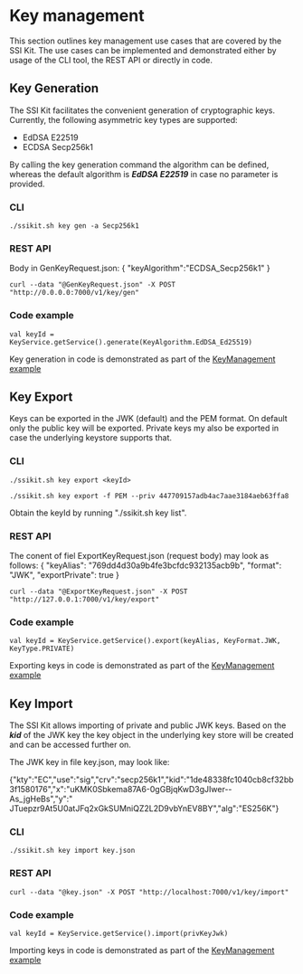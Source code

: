 
# Key management
This section outlines key management use cases that are covered by the SSI Kit. The use cases can be implemented and demonstrated either by usage of the CLI tool, the REST API or directly in
code.

## Key Generation

The SSI Kit facilitates the convenient generation of cryptographic keys. Currently, the following asymmetric key types are supported:

- EdDSA E22519
- ECDSA Secp256k1

By calling the key generation command the algorithm can be defined, whereas the default algorithm is ***EdDSA E22519*** in case no parameter is provided.

### CLI

    ./ssikit.sh key gen -a Secp256k1

### REST API

Body in GenKeyRequest.json:
{
"keyAlgorithm":"ECDSA_Secp256k1"
}

    curl --data "@GenKeyRequest.json" -X POST "http://0.0.0.0:7000/v1/key/gen"

### Code example

    val keyId = KeyService.getService().generate(KeyAlgorithm.EdDSA_Ed25519)

Key generation in code is demonstrated as part of
the [KeyManagement example](https://github.com/walt-id/waltid-ssikit-examples/blob/master/src/main/kotlin/id/walt/ssikitexamples/KeyManagement.kt)

[comment]: <> (## Key Storage)

## Key Export

Keys can be exported in the JWK (default) and the PEM format. On default only the public key will be exported. Private keys my also be exported in case the underlying keystore
supports that.

### CLI

    ./ssikit.sh key export <keyId>

    ./ssikit.sh key export -f PEM --priv 447709157adb4ac7aae3184aeb63ffa8

Obtain the keyId by running "./ssikit.sh key list".

### REST API

The conent of fiel ExportKeyRequest.json (request body) may look as follows:
{
"keyAlias": "769dd4d30a9b4fe3bcfdc932135acb9b",
"format": "JWK",
"exportPrivate": true }

    curl --data "@ExportKeyRequest.json" -X POST "http://127.0.0.1:7000/v1/key/export"

### Code example

    val keyId = KeyService.getService().export(keyAlias, KeyFormat.JWK, KeyType.PRIVATE)

Exporting keys in code is demonstrated as part of
the [KeyManagement example](https://github.com/walt-id/waltid-ssikit-examples/blob/master/src/main/kotlin/id/walt/ssikitexamples/KeyManagement.kt)

## Key Import

The SSI Kit allows importing of private and public JWK keys. Based on the ***kid*** of the JWK key the key object in the underlying key store will be created and can be accessed
further on.

The JWK key in file key.json, may look like:

{"kty":"EC","use":"sig","crv":"secp256k1","kid":"1de48338fc1040cb8cf32bb3f1580176","x":"uKMK0Sbkema87A6-0gGBjqKwD3gJIwer--As_jgHeBs","y":"
JTuepzr9At5U0atJFq2xGkSUMniQZ2L2D9vbYnEV8BY","alg":"ES256K"}

### CLI

    ./ssikit.sh key import key.json

### REST API

    curl --data "@key.json" -X POST "http://localhost:7000/v1/key/import"

### Code example

    val keyId = KeyService.getService().import(privKeyJwk)

Importing keys in code is demonstrated as part of
the [KeyManagement example](https://github.com/walt-id/waltid-ssikit-examples/blob/master/src/main/kotlin/id/walt/ssikitexamples/KeyManagement.kt)


[comment]: <> (## DID creation)

[comment]: <> (## DID registration)

[comment]: <> (## VC issuance)

[comment]: <> (## VC presentation)

[comment]: <> (## VC verification)

[comment]: <> (## VC templates)